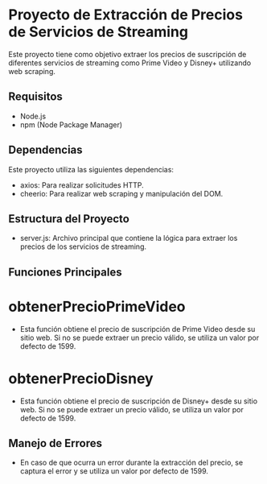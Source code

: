 # Proyecto de Extracción de Precios de Servicios de Streaming

Este proyecto tiene como objetivo extraer los precios de suscripción de diferentes servicios de streaming como Prime Video y Disney+ utilizando web scraping.

## Requisitos

- Node.js
- npm (Node Package Manager)

## Dependencias
Este proyecto utiliza las siguientes dependencias:

- axios: Para realizar solicitudes HTTP.
- cheerio: Para realizar web scraping y manipulación del DOM.

## Estructura del Proyecto
- server.js: Archivo principal que contiene la lógica para extraer los precios de los servicios de streaming.

## Funciones Principales

# obtenerPrecioPrimeVideo
- Esta función obtiene el precio de suscripción de Prime Video desde su sitio web. Si no se puede extraer un precio válido, se utiliza un valor por defecto de 1599.

# obtenerPrecioDisney
- Esta función obtiene el precio de suscripción de Disney+ desde su sitio web. Si no se puede extraer un precio válido, se utiliza un valor por defecto de 1599.

## Manejo de Errores
- En caso de que ocurra un error durante la extracción del precio, se captura el error y se utiliza un valor por defecto de 1599.


